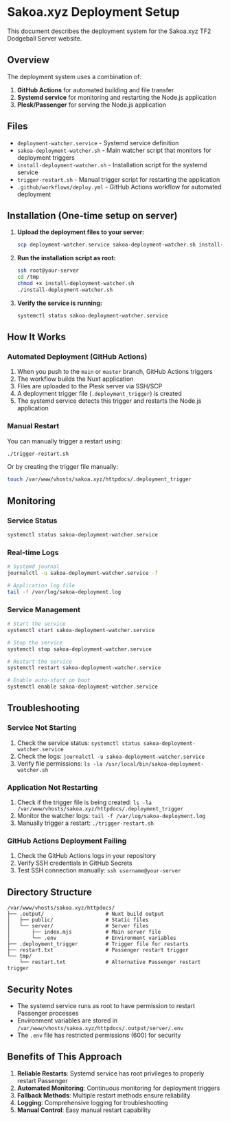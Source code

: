 # Sakoa.xyz Deployment Setup

This document describes the deployment system for the Sakoa.xyz TF2 Dodgeball Server website.

## Overview

The deployment system uses a combination of:
1. **GitHub Actions** for automated building and file transfer
2. **Systemd service** for monitoring and restarting the Node.js application
3. **Plesk/Passenger** for serving the Node.js application

## Files

- `deployment-watcher.service` - Systemd service definition
- `sakoa-deployment-watcher.sh` - Main watcher script that monitors for deployment triggers
- `install-deployment-watcher.sh` - Installation script for the systemd service
- `trigger-restart.sh` - Manual trigger script for restarting the application
- `.github/workflows/deploy.yml` - GitHub Actions workflow for automated deployment

## Installation (One-time setup on server)

1. **Upload the deployment files to your server:**
   ```bash
   scp deployment-watcher.service sakoa-deployment-watcher.sh install-deployment-watcher.sh root@your-server:/tmp/
   ```

2. **Run the installation script as root:**
   ```bash
   ssh root@your-server
   cd /tmp
   chmod +x install-deployment-watcher.sh
   ./install-deployment-watcher.sh
   ```

3. **Verify the service is running:**
   ```bash
   systemctl status sakoa-deployment-watcher.service
   ```

## How It Works

### Automated Deployment (GitHub Actions)
1. When you push to the `main` or `master` branch, GitHub Actions triggers
2. The workflow builds the Nuxt application
3. Files are uploaded to the Plesk server via SSH/SCP
4. A deployment trigger file (`.deployment_trigger`) is created
5. The systemd service detects this trigger and restarts the Node.js application

### Manual Restart
You can manually trigger a restart using:
```bash
./trigger-restart.sh
```

Or by creating the trigger file manually:
```bash
touch /var/www/vhosts/sakoa.xyz/httpdocs/.deployment_trigger
```

## Monitoring

### Service Status
```bash
systemctl status sakoa-deployment-watcher.service
```

### Real-time Logs
```bash
# Systemd journal
journalctl -u sakoa-deployment-watcher.service -f

# Application log file
tail -f /var/log/sakoa-deployment.log
```

### Service Management
```bash
# Start the service
systemctl start sakoa-deployment-watcher.service

# Stop the service
systemctl stop sakoa-deployment-watcher.service

# Restart the service
systemctl restart sakoa-deployment-watcher.service

# Enable auto-start on boot
systemctl enable sakoa-deployment-watcher.service
```

## Troubleshooting

### Service Not Starting
1. Check the service status: `systemctl status sakoa-deployment-watcher.service`
2. Check the logs: `journalctl -u sakoa-deployment-watcher.service`
3. Verify file permissions: `ls -la /usr/local/bin/sakoa-deployment-watcher.sh`

### Application Not Restarting
1. Check if the trigger file is being created: `ls -la /var/www/vhosts/sakoa.xyz/httpdocs/.deployment_trigger`
2. Monitor the watcher logs: `tail -f /var/log/sakoa-deployment.log`
3. Manually trigger a restart: `./trigger-restart.sh`

### GitHub Actions Deployment Failing
1. Check the GitHub Actions logs in your repository
2. Verify SSH credentials in GitHub Secrets
3. Test SSH connection manually: `ssh username@your-server`

## Directory Structure

```
/var/www/vhosts/sakoa.xyz/httpdocs/
├── .output/                    # Nuxt build output
│   ├── public/                 # Static files
│   └── server/                 # Server files
│       ├── index.mjs           # Main server file
│       └── .env                # Environment variables
├── .deployment_trigger         # Trigger file for restarts
├── restart.txt                 # Passenger restart trigger
└── tmp/
    └── restart.txt             # Alternative Passenger restart trigger
```

## Security Notes

- The systemd service runs as root to have permission to restart Passenger processes
- Environment variables are stored in `/var/www/vhosts/sakoa.xyz/httpdocs/.output/server/.env`
- The `.env` file has restricted permissions (600) for security

## Benefits of This Approach

1. **Reliable Restarts**: Systemd service has root privileges to properly restart Passenger
2. **Automated Monitoring**: Continuous monitoring for deployment triggers
3. **Fallback Methods**: Multiple restart methods ensure reliability
4. **Logging**: Comprehensive logging for troubleshooting
5. **Manual Control**: Easy manual restart capability
